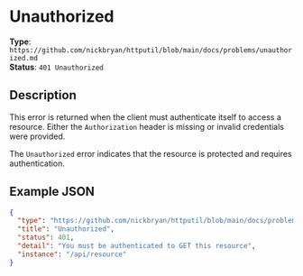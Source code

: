 # Unauthorized

**Type**: `https://github.com/nickbryan/httputil/blob/main/docs/problems/unauthorized.md`  
**Status**: `401 Unauthorized`

## Description

This error is returned when the client must authenticate itself to access a resource. Either the `Authorization` header is missing or invalid credentials were provided.

The `Unauthorized` error indicates that the resource is protected and requires authentication.

## Example JSON

```json
{
  "type": "https://github.com/nickbryan/httputil/blob/main/docs/problems/unauthorized.md",
  "title": "Unauthorized",
  "status": 401,
  "detail": "You must be authenticated to GET this resource",
  "instance": "/api/resource"
}
```
